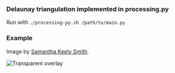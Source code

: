 ### Delaunay triangulation implemented in processing.py

Run with `./processing-py.sh /path/to/main.py`

### Example
Image by [Samantha Keely Smith](http://samanthakeelysmith.com/samantha-keely-smith-paintings/hearken.php).

![Transparent overlay](https://raw.githubusercontent.com/busfahren/Delaunay/master/transparent.png?token=AHgZ_EZcQlakV7bCfCmRRVPQge9wZO-Jks5WK-p0wA%3D%3D)
